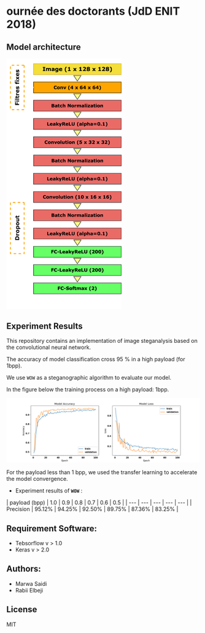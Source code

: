# ournée des doctorants (JdD ENIT 2018)

## Model architecture
<img src="images/model.png"  style="width: 300px;"/>

## Experiment Results

This repository contains an implementation of image steganalysis based on the convolutional neural network.

The accuracy of model classification cross 95 % in a high payload (for 1bpp).

We use `WOW` as a steganographic algorithm to evaluate our model. 

In the figure below the training process on a high payload: 1bpp.

![alt text](images/model_learning.png "Training process (payload=1.0bpp)")

For the payload less than 1 bpp, we used the transfer learning to accelerate the model convergence.

- Experiment results of **`WOW`** :

| payload (bpp) | 1.0 | 0.9 | 0.8 | 0.7 | 0.6 | 0.5 |
| --- | --- | --- | --- | --- |
| Precision  | 95.12% | 94.25% | 92.50% | 89.75% | 87.36% | 83.25% |

## Requirement Software:

- Tebsorflow v > 1.0
- Keras v > 2.0

## Authors:

 - Marwa Saidi
 - Rabii Elbeji

License
----

MIT
